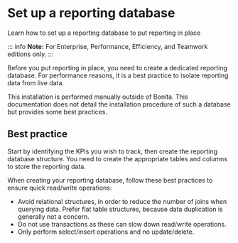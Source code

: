 # Set up a reporting database

Learn how to set up a reporting database to put reporting in place

::: info
**Note:** For Enterprise, Performance, Efficiency, and Teamwork editions only.
:::

Before you put reporting in place, you need to create a dedicated reporting database.
For performance reasons, it is a best practice to isolate reporting data from live data.

This installation is performed manually outside of Bonita.
This documentation does not detail the installation procedure of such a database but provides some best practices.

## Best practice

Start by identifying the KPIs you wish to track, then create the reporting database structure. 
You need to create the appropriate tables and columns to store the reporting data.

When creating your reporting database, follow these best practices to ensure quick read/write operations:

- Avoid relational structures, in order to reduce the number of joins when querying data. Prefer flat table structures, because data duplication is generally not a concern.
- Do not use transactions as these can slow down read/write operations.
- Only perform select/insert operations and no update/delete.

